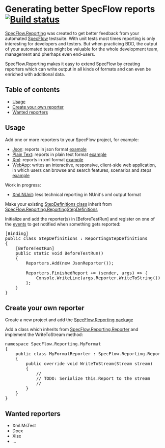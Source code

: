 # Generating better SpecFlow reports [![Build status](https://ci.appveyor.com/api/projects/status/yjeo6b1lonrp7jj0)](https://ci.appveyor.com/project/TimSchlechter/specflow-reporting-196)

[SpecFlow.Reporting](https://www.nuget.org/packages/SpecFlow.Reporting) was created to get better feedback from your automated [SpecFlow](http://www.specflow.org/) testsuite. With unit tests most times reporting is only interesting for developers and testers. But when practicing BDD, the output of your automated tests might be valuable for the whole development team, management and pherhaps even end-users.

SpecFlow.Reporting makes it easy to extend SpecFlow by creating reporters which can write output in all kinds of formats and can even be enriched with additional data.

## Table of contents
  -  [Usage](#usage)
  -  [Create your own reporter](#create-your-own-reporter)
  -  [Wanted reporters](#wanted-reporters)

## Usage

Add one or more reporters to your SpecFlow project, for example:
  -  [Json](https://www.nuget.org/packages/SpecFlow.Reporting.Json/): reports in json format [example](https://raw.githubusercontent.com/specflowreporting/SpecFlow.Reporting.Json/master/SpecFlow.Reporting.Json.ApprovalTests/approvals/SpecFlow.Reporting.Json.JsonReporter/approval.txt)
  -  [Plain Text](https://www.nuget.org/packages/SpecFlow.Reporting.Text/): reports in plain text format [example](https://raw.githubusercontent.com/specflowreporting/SpecFlow.Reporting.PlainText/master/SpecFlow.Reporting.PlainText.ApprovalTests/approvals/SpecFlow.Reporting.Text.PlainTextReporter/approval.txt)
  -  [Xml](https://www.nuget.org/packages/SpecFlow.Reporting.Xml/): reports in xml format [example](https://raw.githubusercontent.com/specflowreporting/SpecFlow.Reporting.Xml/master/SpecFlow.Reporting.Xml.ApprovalTests/approvals/SpecFlow.Reporting.Xml.XmlReporter/approval.txt)
  -  [WebApp](https://www.nuget.org/packages/SpecFlow.Reporting.WebApp/): writes an interactive, responsive, client-side web application, in which users can browse and search features, scenarios and steps [example](http://specflowreporting.azurewebsites.net/)

Work in progress:
  -  [Xml.NUnit](https://www.nuget.org/packages/SpecFlow.Reporting.Xml.NUnit/): less technical reporting in NUnit's xml output format
   
Make your existing [StepDefinitions class](https://github.com/techtalk/SpecFlow/wiki/Step-Definitions) inherit from [SpecFlow.Reporting.ReportingStepDefinitions](https://github.com/specflowreporting/SpecFlow.Reporting/blob/master/SpecFlow.Reporting/ReportingStepDefinitions.cs)

Initialize and add the reporter(s) in [BeforeTestRun] and register on one of the [events](https://github.com/specflowreporting/SpecFlow.Reporting/blob/master/SpecFlow.Reporting/Reporters.Events.cs) to get notified when something gets reported:

<pre>
[Binding]
public class StepDefinitions : ReportingStepDefinitions
{
	[BeforeTestRun]
	public static void BeforeTestRun()
	{
		Reporters.Add(new JsonReporter());

		Reporters.FinishedReport += (sender, args) => {
			Console.WriteLine(args.Reporter.WriteToString());
		};
	}
}	
</pre>

## Create your own reporter

Create a new project and add the [SpecFlow.Reporting package](https://www.nuget.org/packages/SpecFlow.Reporting)

Add a class which inherits from [SpecFlow.Reporting.Reporter](https://github.com/specflowreporting/SpecFlow.Reporting/blob/master/SpecFlow.Reporting/Reporter.cs) and implement the WriteToStream method:

<pre>
namespace SpecFlow.Reporting.MyFormat
{
	public class MyFormatReporter : SpecFlow.Reporting.Reporter
	{
		public override void WriteToStream(Stream stream)
		{
			//
			// TODO: Serialize this.Report to the stream
			//
		}
	}
}
</pre>

## Wanted reporters
  -  Xml.MsTest
  -  Docx
  -  Xlsx
  -  ...
